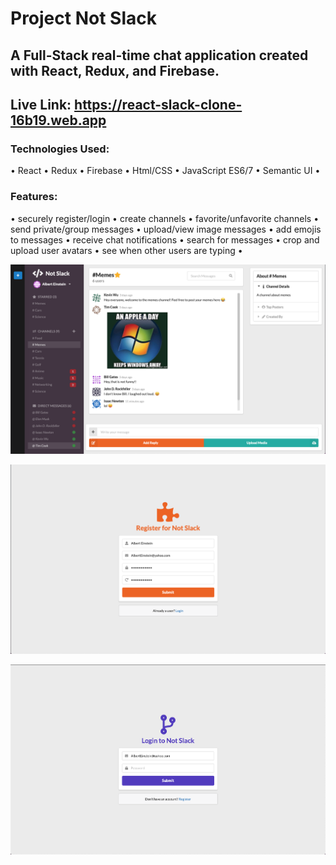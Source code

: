 # Project Not Slack
## A Full-Stack real-time chat application created with React, Redux, and Firebase.

## Live Link: https://react-slack-clone-16b19.web.app

### Technologies Used: 
  • React • Redux • Firebase • Html/CSS  • JavaScript ES6/7  • Semantic UI •

### Features: 
• securely register/login • create channels • favorite/unfavorite channels • send private/group messages • upload/view image messages • add emojis to messages • receive chat notifications • search for messages • crop and upload user avatars • see when other users are typing •

![](images/slack2.png)

![](images/login.png)

![](images/login2.png)
